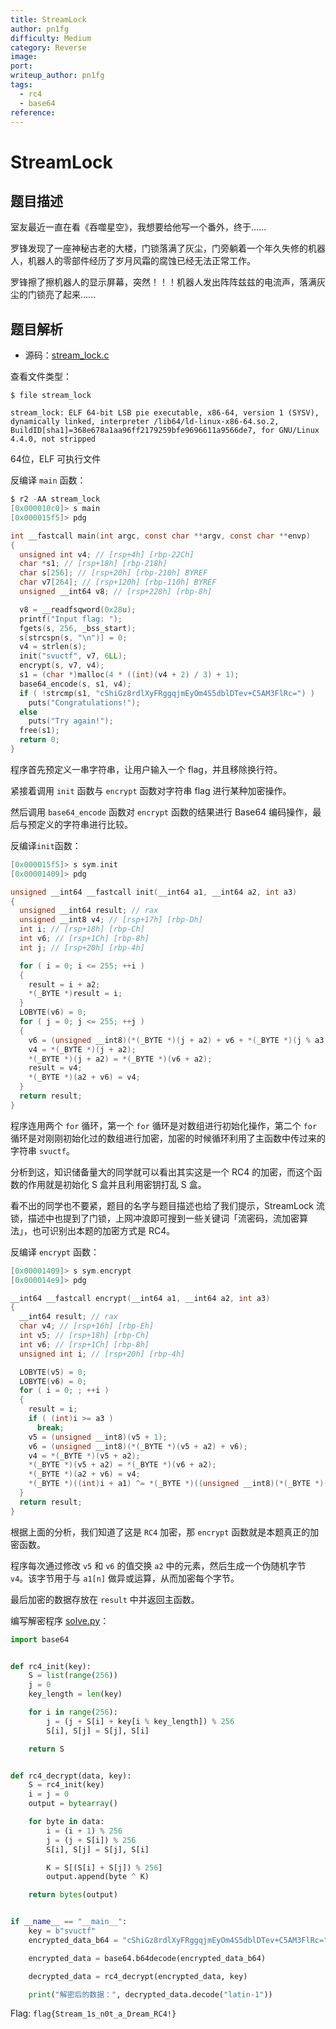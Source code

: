 ```yaml
---
title: StreamLock
author: pn1fg
difficulty: Medium
category: Reverse
image:
port:
writeup_author: pn1fg
tags:
  - rc4
  - base64
reference:
---
```


# StreamLock

## 题目描述

室友最近一直在看《吞噬星空》，我想要给他写一个番外，终于......

罗锋发现了一座神秘古老的大楼，门锁落满了灰尘，门旁躺着一个年久失修的机器人，机器人的零部件经历了岁月风霜的腐蚀已经无法正常工作。

罗锋擦了擦机器人的显示屏幕，突然！！！机器人发出阵阵兹兹的电流声，落满灰尘的门锁亮了起来......

## 题目解析

- 源码：[stream_lock.c](build/stream_lock.c)

查看文件类型：

```
$ file stream_lock

stream_lock: ELF 64-bit LSB pie executable, x86-64, version 1 (SYSV), dynamically linked, interpreter /lib64/ld-linux-x86-64.so.2, BuildID[sha1]=368e678a1aa96ff2179259bfe9696611a9566de7, for GNU/Linux 4.4.0, not stripped
```

64位，ELF 可执行文件

反编译 `main` 函数：

```c
$ r2 -AA stream_lock
[0x000010c0]> s main
[0x000015f5]> pdg

int __fastcall main(int argc, const char **argv, const char **envp)
{
  unsigned int v4; // [rsp+4h] [rbp-22Ch]
  char *s1; // [rsp+18h] [rbp-218h]
  char s[256]; // [rsp+20h] [rbp-210h] BYREF
  char v7[264]; // [rsp+120h] [rbp-110h] BYREF
  unsigned __int64 v8; // [rsp+228h] [rbp-8h]

  v8 = __readfsqword(0x28u);
  printf("Input flag: ");
  fgets(s, 256, _bss_start);
  s[strcspn(s, "\n")] = 0;
  v4 = strlen(s);
  init("svuctf", v7, 6LL);
  encrypt(s, v7, v4);
  s1 = (char *)malloc(4 * ((int)(v4 + 2) / 3) + 1);
  base64_encode(s, s1, v4);
  if ( !strcmp(s1, "cShiGz8rdlXyFRggqjmEyOm4S5dblDTev+C5AM3FlRc=") )
    puts("Congratulations!");
  else
    puts("Try again!");
  free(s1);
  return 0;
}
```

程序首先预定义一串字符串，让用户输入一个 flag，并且移除换行符。

紧接着调用 `init` 函数与 `encrypt` 函数对字符串 flag 进行某种加密操作。

然后调用 `base64_encode` 函数对 `encrypt` 函数的结果进行 Base64 编码操作，最后与预定义的字符串进行比较。

反编译`init`函数：

```c
[0x000015f5]> s sym.init
[0x00001409]> pdg

unsigned __int64 __fastcall init(__int64 a1, __int64 a2, int a3)
{
  unsigned __int64 result; // rax
  unsigned __int8 v4; // [rsp+17h] [rbp-Dh]
  int i; // [rsp+18h] [rbp-Ch]
  int v6; // [rsp+1Ch] [rbp-8h]
  int j; // [rsp+20h] [rbp-4h]

  for ( i = 0; i <= 255; ++i )
  {
    result = i + a2;
    *(_BYTE *)result = i;
  }
  LOBYTE(v6) = 0;
  for ( j = 0; j <= 255; ++j )
  {
    v6 = (unsigned __int8)(*(_BYTE *)(j + a2) + v6 + *(_BYTE *)(j % a3 + a1));
    v4 = *(_BYTE *)(j + a2);
    *(_BYTE *)(j + a2) = *(_BYTE *)(v6 + a2);
    result = v4;
    *(_BYTE *)(a2 + v6) = v4;
  }
  return result;
}
```

程序连用两个 `for` 循环，第一个 `for` 循环是对数组进行初始化操作，第二个 `for` 循环是对刚刚初始化过的数组进行加密，加密的时候循环利用了主函数中传过来的字符串 `svuctf`。

分析到这，知识储备量大的同学就可以看出其实这是一个 RC4 的加密，而这个函数的作用就是初始化 S 盒并且利用密钥打乱 S 盒。

看不出的同学也不要紧，题目的名字与题目描述也给了我们提示，StreamLock 流锁，描述中也提到了门锁，上网冲浪即可搜到一些关键词「流密码，流加密算法」，也可识别出本题的加密方式是 RC4。

反编译 `encrypt` 函数：

```c
[0x00001409]> s sym.encrypt
[0x000014e9]> pdg

__int64 __fastcall encrypt(__int64 a1, __int64 a2, int a3)
{
  __int64 result; // rax
  char v4; // [rsp+16h] [rbp-Eh]
  int v5; // [rsp+18h] [rbp-Ch]
  int v6; // [rsp+1Ch] [rbp-8h]
  unsigned int i; // [rsp+20h] [rbp-4h]

  LOBYTE(v5) = 0;
  LOBYTE(v6) = 0;
  for ( i = 0; ; ++i )
  {
    result = i;
    if ( (int)i >= a3 )
      break;
    v5 = (unsigned __int8)(v5 + 1);
    v6 = (unsigned __int8)(*(_BYTE *)(v5 + a2) + v6);
    v4 = *(_BYTE *)(v5 + a2);
    *(_BYTE *)(v5 + a2) = *(_BYTE *)(v6 + a2);
    *(_BYTE *)(a2 + v6) = v4;
    *(_BYTE *)((int)i + a1) ^= *(_BYTE *)((unsigned __int8)(*(_BYTE *)(v5 + a2) + *(_BYTE *)(v6 + a2)) + a2);
  }
  return result;
}
```

根据上面的分析，我们知道了这是 `RC4` 加密，那 `encrypt` 函数就是本题真正的加密函数。

程序每次通过修改 `v5` 和 `v6` 的值交换 `a2` 中的元素，然后生成一个伪随机字节 `v4`。该字节用于与 `a1[n]` 做异或运算，从而加密每个字节。

最后加密的数据存放在 `result` 中并返回主函数。

编写解密程序 [solve.py](./writeup/solve.py)：

```python
import base64


def rc4_init(key):
    S = list(range(256))
    j = 0
    key_length = len(key)

    for i in range(256):
        j = (j + S[i] + key[i % key_length]) % 256
        S[i], S[j] = S[j], S[i]

    return S


def rc4_decrypt(data, key):
    S = rc4_init(key)
    i = j = 0
    output = bytearray()

    for byte in data:
        i = (i + 1) % 256
        j = (j + S[i]) % 256
        S[i], S[j] = S[j], S[i]

        K = S[(S[i] + S[j]) % 256]
        output.append(byte ^ K)

    return bytes(output)


if __name__ == "__main__":
    key = b"svuctf"
    encrypted_data_b64 = "cShiGz8rdlXyFRggqjmEyOm4S5dblDTev+C5AM3FlRc="

    encrypted_data = base64.b64decode(encrypted_data_b64)

    decrypted_data = rc4_decrypt(encrypted_data, key)

    print("解密后的数据：", decrypted_data.decode("latin-1"))
```

Flag: `flag{Stream_1s_n0t_a_Dream_RC4!}`
